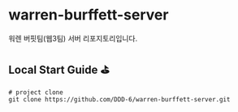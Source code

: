 # warren-burffett-server
워렌 버핏팀(웹3팀) 서버 리포지토리입니다.

## Local Start Guide ⛳️  
``` 
# project clone 
git clone https://github.com/DDD-6/warren-burffett-server.git 
```
